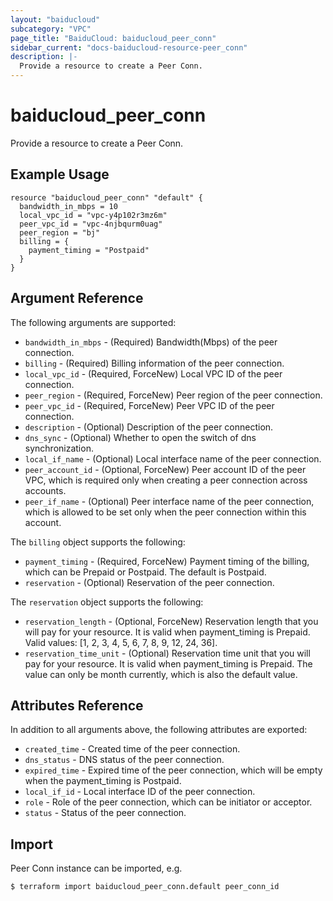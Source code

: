 ```yaml
---
layout: "baiducloud"
subcategory: "VPC"
page_title: "BaiduCloud: baiducloud_peer_conn"
sidebar_current: "docs-baiducloud-resource-peer_conn"
description: |-
  Provide a resource to create a Peer Conn.
---
```


# baiducloud_peer_conn

Provide a resource to create a Peer Conn.

## Example Usage

```hcl
resource "baiducloud_peer_conn" "default" {
  bandwidth_in_mbps = 10
  local_vpc_id = "vpc-y4p102r3mz6m"
  peer_vpc_id = "vpc-4njbqurm0uag"
  peer_region = "bj"
  billing = {
    payment_timing = "Postpaid"
  }
}
```

## Argument Reference

The following arguments are supported:

* `bandwidth_in_mbps` - (Required) Bandwidth(Mbps) of the peer connection.
* `billing` - (Required) Billing information of the peer connection.
* `local_vpc_id` - (Required, ForceNew) Local VPC ID of the peer connection.
* `peer_region` - (Required, ForceNew) Peer region of the peer connection.
* `peer_vpc_id` - (Required, ForceNew) Peer VPC ID of the peer connection.
* `description` - (Optional) Description of the peer connection.
* `dns_sync` - (Optional) Whether to open the switch of dns synchronization.
* `local_if_name` - (Optional) Local interface name of the peer connection.
* `peer_account_id` - (Optional, ForceNew) Peer account ID of the peer VPC, which is required only when creating a peer connection across accounts.
* `peer_if_name` - (Optional) Peer interface name of the peer connection, which is allowed to be set only when the peer connection within this account.

The `billing` object supports the following:

* `payment_timing` - (Required, ForceNew) Payment timing of the billing, which can be Prepaid or Postpaid. The default is Postpaid.
* `reservation` - (Optional) Reservation of the peer connection.

The `reservation` object supports the following:

* `reservation_length` - (Optional, ForceNew) Reservation length that you will pay for your resource. It is valid when payment_timing is Prepaid. Valid values: [1, 2, 3, 4, 5, 6, 7, 8, 9, 12, 24, 36].
* `reservation_time_unit` - (Optional) Reservation time unit that you will pay for your resource. It is valid when payment_timing is Prepaid. The value can only be month currently, which is also the default value.

## Attributes Reference

In addition to all arguments above, the following attributes are exported:

* `created_time` - Created time of the peer connection.
* `dns_status` - DNS status of the peer connection.
* `expired_time` - Expired time of the peer connection, which will be empty when the payment_timing is Postpaid.
* `local_if_id` - Local interface ID of the peer connection.
* `role` - Role of the peer connection, which can be initiator or acceptor.
* `status` - Status of the peer connection.


## Import

Peer Conn instance can be imported, e.g.

```hcl
$ terraform import baiducloud_peer_conn.default peer_conn_id
```


